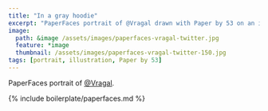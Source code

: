 ```yaml
---
title: "In a gray hoodie"
excerpt: "PaperFaces portrait of @Vragal drawn with Paper by 53 on an iPad."
image: 
  path: &image /assets/images/paperfaces-vragal-twitter.jpg 
  feature: *image
  thumbnail: /assets/images/paperfaces-vragal-twitter-150.jpg
tags: [portrait, illustration, Paper by 53]
---
```


PaperFaces portrait of [@Vragal](https://twitter.com/Vragal).

{% include boilerplate/paperfaces.md %}

